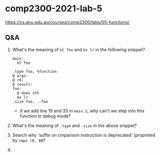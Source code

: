 # comp2300-2021-lab-5

<https://cs.anu.edu.au/courses/comp2300/labs/05-functions/>

## Q&A

1. What's the meaning of `bl foo` and `bx lr` in the following snippet?

   ```assembly
   main:
     bl foo

   .type foo, %function
   @ args:
   @ r0:
   @ result:
   foo:
     @ does sth
     bx lr
   .size foo, .-foo
   ```

   - if we add line 19 and 33 in `main.S`, why can't we step into this function in debug mode?

2. What's the meaning of `.type` and `.size` in the above snippet?

3. Search why 'suffix on cmparison instruction is deprecated' (propmted by `cmps r0, 80`?

4.
